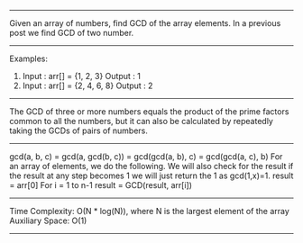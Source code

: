 ---------------------------------------------------------------------------------------------------

Given an array of numbers, find GCD of the array elements. In a previous post we find GCD of two number.

---------------------------------------------------------------------------------------------------

Examples:
1. Input  : arr[] = {1, 2, 3}
Output : 1
2. Input  : arr[] = {2, 4, 6, 8}
Output : 2

---------------------------------------------------------------------------------------------------

The GCD of three or more numbers equals the product of the prime factors common to all the numbers, but it can also be calculated by repeatedly taking the GCDs of pairs of numbers. 

---------------------------------------------------------------------------------------------------

gcd(a, b, c) = gcd(a, gcd(b, c)) = gcd(gcd(a, b), c) = gcd(gcd(a, c), b)
For an array of elements, we do the following. We will also check for the result if the result at any step becomes 1 we will just return the 1 as gcd(1,x)=1.
    result = arr[0]
    For i = 1 to n-1
        result = GCD(result, arr[i])

---------------------------------------------------------------------------------------------------

Time Complexity: O(N * log(N)), where N is the largest element of the array
Auxiliary Space: O(1)

---------------------------------------------------------------------------------------------------